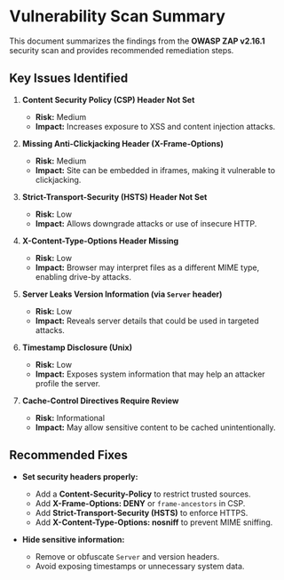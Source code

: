 # Vulnerability Scan Summary

This document summarizes the findings from the **OWASP ZAP v2.16.1** security scan and provides recommended remediation steps.

## Key Issues Identified

1. **Content Security Policy (CSP) Header Not Set**  
   - **Risk:** Medium  
   - **Impact:** Increases exposure to XSS and content injection attacks.  

2. **Missing Anti-Clickjacking Header (X-Frame-Options)**  
   - **Risk:** Medium  
   - **Impact:** Site can be embedded in iframes, making it vulnerable to clickjacking.  

3. **Strict-Transport-Security (HSTS) Header Not Set**  
   - **Risk:** Low  
   - **Impact:** Allows downgrade attacks or use of insecure HTTP.  

4. **X-Content-Type-Options Header Missing**  
   - **Risk:** Low  
   - **Impact:** Browser may interpret files as a different MIME type, enabling drive-by attacks.  

5. **Server Leaks Version Information (via `Server` header)**  
   - **Risk:** Low  
   - **Impact:** Reveals server details that could be used in targeted attacks.  

6. **Timestamp Disclosure (Unix)**  
   - **Risk:** Low  
   - **Impact:** Exposes system information that may help an attacker profile the server.  

7. **Cache-Control Directives Require Review**  
   - **Risk:** Informational  
   - **Impact:** May allow sensitive content to be cached unintentionally.

## Recommended Fixes

- **Set security headers properly:**  
  - Add a **Content-Security-Policy** to restrict trusted sources.  
  - Add **X-Frame-Options: DENY** or `frame-ancestors` in CSP.  
  - Add **Strict-Transport-Security (HSTS)** to enforce HTTPS.  
  - Add **X-Content-Type-Options: nosniff** to prevent MIME sniffing.  

- **Hide sensitive information:**  
  - Remove or obfuscate `Server` and version headers.  
  - Avoid exposing timestamps or unnecessary system data.  

